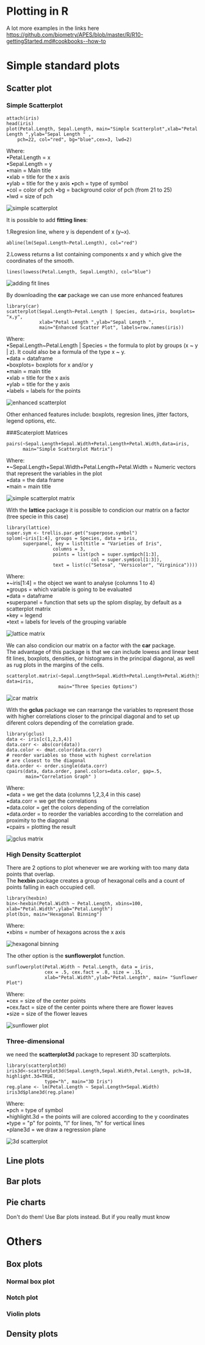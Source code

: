 Plotting in R
=== 

A lot more examples in the links here https://github.com/biometry/APES/blob/master/R/R10-gettingStarted.md#cookbooks--how-to

# Simple standard plots

## Scatter plot

### Simple Scatterplot

 ```{r}
attach(iris)
head(iris)
plot(Petal.Length, Sepal.Length, main="Simple Scatterplot",xlab="Petal Length ",ylab="Sepal Length " , 
     pch=22, col="red", bg="blue",cex=3, lwd=2)
```

Where:	
•Petal.Length = x	   
•Sepal.Length = y		 
•main = Main title	
•xlab = title for the x axis	
•ylab = title for the y axis
•pch = type of symbol	
•col = color of pch	
•bg = background color of pch (from 21 to 25)	  
•lwd = size of pch	

![simple scatterplot](https://cloud.githubusercontent.com/assets/7631819/3052442/9745fa8a-e19a-11e3-9542-337ec7d2a541.png)

It is possible to add <b>fitting lines</b>:   

 1.Regresion line, where y is dependent of x (y~x).  
 ```{r}
abline(lm(Sepal.Length~Petal.Length), col="red")  
 ```
 2.Lowess returns a list containing components x and y which give the coordinates of the smooth. 
 ```{r}
lines(lowess(Petal.Length, Sepal.Length), col="blue")
 ```
 
![adding fit lines](https://cloud.githubusercontent.com/assets/7631819/3052450/a88a4cba-e19a-11e3-8ee2-5efd8fee70aa.png)

By downloading the <b>car</b> package we can use more enhanced features

```{r}
library(car)
scatterplot(Sepal.Length~Petal.Length | Species, data=iris, boxplots= "x,y",
            xlab="Petal Length ",ylab="Sepal Length ", 
            main="Enhanced Scatter Plot", labels=row.names(iris))
```

Where:   
•Sepal.Length~Petal.Length | Species = the formula to plot by groups (x ~ y | z). It could also be a formula of the type x ~ y.  
•data = dataframe   
•boxplots= boxplots for x and/or y   
•main = main title   
•xlab = title for the x axis	  
•ylab = title for the y axis   
•labels = labels for the points    

![enhanced scatterplot](https://cloud.githubusercontent.com/assets/7631819/3052452/b59a70ba-e19a-11e3-90d2-0cb81e162c5a.png)

Other enhanced features include: boxplots, regresion lines, jitter factors, legend options, etc.


###Scaterplott Matrices

```{r}
pairs(~Sepal.Length+Sepal.Width+Petal.Length+Petal.Width,data=iris, 
      main="Simple Scatterplot Matrix")
```

Where:   
•~Sepal.Length+Sepal.Width+Petal.Length+Petal.Width = Numeric vectors that represent the variables in the plot  
•data = the data frame    
•main = main title   
 
![simple scatterplot matrix](https://cloud.githubusercontent.com/assets/7631819/3052454/c4ec6fbe-e19a-11e3-82bf-ab7502be8f87.png)

With the <b>lattice</b> package it is possible to condicion our matrix on a factor (tree specie in this case)

```{r}
library(lattice)
super.sym <- trellis.par.get("superpose.symbol")  
splom(~iris[1:4], groups = Species, data = iris,  
      superpanel, key = list(title = "Varieties of Iris",  
                 columns = 3,   
                 points = list(pch = super.sym$pch[1:3],  
                               col = super.sym$col[1:3]),  
                 text = list(c("Setosa", "Versicolor", "Virginica"))))  
```  

Where:   
•~iris[1:4] = the object we want to analyse (columns 1 to 4)  
•groups = which variable is going to be evaluated  
•data = dataframe   
•superpanel = function that sets up the splom display, by default as a scatterplot matrix   
•key = legend   
•text = labels for levels of the grouping variable   


![lattice matrix](https://cloud.githubusercontent.com/assets/7631819/3052460/eb15378e-e19a-11e3-8079-cbb62cd8ae4c.png)


We can also condicion our matrix on a factor with the <b>car</b> package.   
The advantage of this package is that we can include lowess and linear best fit lines,  boxplots, densities, or histograms in the principal diagonal, as well as rug plots in the margins of the cells.

```{r}
scatterplot.matrix(~Sepal.Length+Sepal.Width+Petal.Length+Petal.Width|Species, data=iris,   
                   main="Three Species Options") 
```

![car matrix](https://cloud.githubusercontent.com/assets/7631819/3080975/b02d6b16-e4b8-11e3-9a8e-110528c2f736.png)  

With the <b>gclus</b> package we can rearrange the variables to represent those with higher correlations closer to the principal diagonal and to set up diferent colors depending of the correlation grade.  

```{r}
library(gclus)  
data <- iris[c(1,2,3,4)]    
data.corr <- abs(cor(data))  
data.color <- dmat.color(data.corr) 
# reorder variables so those with highest correlation  
# are closest to the diagonal  
data.order <- order.single(data.corr)   
cpairs(data, data.order, panel.colors=data.color, gap=.5,  
       main="Correlation Graph" )  
```
Where:   
•data = we get the data (columns 1,2,3,4 in this case)   
•data.corr = we get the correlations    
•data.color = get the colors depending of the correlation   
•data.order = to reorder the variables according to the correlation and proximity to the diagonal   
•cpairs = plotting the result     

![gclus matrix](https://cloud.githubusercontent.com/assets/7631819/3081072/70735268-e4ba-11e3-987c-1d00fec0da38.png)


### High Density Scatterplot

There are 2 options to plot whenever we are working with too many data points that overlap.  
The <b>hexbin</b> package creates a group of hexagonal cells and a count of points falling in each occupied cell. 
```{r}
library(hexbin)  
bin<-hexbin(Petal.Width ~ Petal.Length, xbins=100, xlab="Petal.Width",ylab="Petal.Length")  
plot(bin, main="Hexagonal Binning") 
```
Where:  
•xbins = number of hexagons across the x axis  

![hexagonal binning](https://cloud.githubusercontent.com/assets/7631819/3089678/ce1cefb0-e581-11e3-8c3b-9ac62d01288a.png)

The other option is the <b>sunflowerplot</b> function.

```{r}
sunflowerplot(Petal.Width ~ Petal.Length, data = iris,  
              cex = .5, cex.fact = .8, size = .15,   
              xlab="Petal.Width",ylab="Petal.Length", main= "Sunflower Plot")  
```
Where:   
•cex = size of the center points  
•cex.fact = size of the center points where there are flower leaves   
•size = size of the flower leaves  

![sunflower plot](https://cloud.githubusercontent.com/assets/7631819/3089735/a96e67a6-e582-11e3-8002-2a4a45273a44.png)



### Three-dimensional

we need the <b>scatterplot3d</b> package to represent 3D scatterplots.

```{r}
library(scatterplot3d)  
iris3d<-scatterplot3d(Sepal.Length,Sepal.Width,Petal.Length, pch=18, highlight.3d=TRUE,  
              type="h", main="3D Iris")  
reg.plane <- lm(Petal.Length ~ Sepal.Length+Sepal.Width)   
iris3d$plane3d(reg.plane)  
```
Where:   
•pch = type of symbol   
•highlight.3d = the points will are colored according to the y coordinates     
•type = "p" for points, "l" for lines, "h" for vertical lines   
•plane3d = we draw a regression plane


![3d scatterplot](https://cloud.githubusercontent.com/assets/7631819/3090038/6089f1d2-e586-11e3-8243-ca838b85e148.png)



## Line plots

## Bar plots

## Pie charts

Don't do them! Use Bar plots instead. But if you really must know


# Others

## Box plots

### Normal box plot

### Notch plot

### Violin plots

## Density plots






